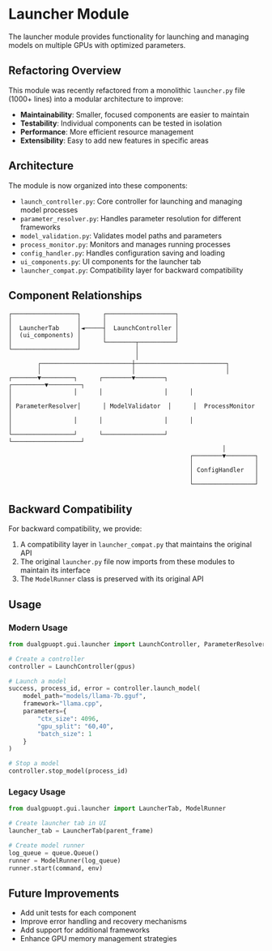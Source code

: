 # Launcher Module

The launcher module provides functionality for launching and managing models on multiple GPUs with optimized parameters.

## Refactoring Overview

This module was recently refactored from a monolithic `launcher.py` file (1000+ lines) into a modular architecture to improve:

- **Maintainability**: Smaller, focused components are easier to maintain
- **Testability**: Individual components can be tested in isolation
- **Performance**: More efficient resource management
- **Extensibility**: Easy to add new features in specific areas

## Architecture

The module is now organized into these components:

- `launch_controller.py`: Core controller for launching and managing model processes
- `parameter_resolver.py`: Handles parameter resolution for different frameworks
- `model_validation.py`: Validates model paths and parameters
- `process_monitor.py`: Monitors and manages running processes
- `config_handler.py`: Handles configuration saving and loading
- `ui_components.py`: UI components for the launcher tab
- `launcher_compat.py`: Compatibility layer for backward compatibility

## Component Relationships

```
┌──────────────────┐      ┌───────────────────┐
│                  │      │                   │
│  LauncherTab     │◄─────┤  LaunchController │
│  (ui_components) │      │                   │
│                  │      └────────┬──────────┘
└──────────────────┘               │
                                   │
        ┌─────────────────────────┼─────────────────────────┐
        │                         │                         │
┌───────▼─────────┐      ┌────────▼────────┐      ┌─────────▼─────────┐
│                 │      │                 │      │                   │
│ ParameterResolver│      │ ModelValidator  │      │  ProcessMonitor   │
│                 │      │                 │      │                   │
└─────────────────┘      └─────────────────┘      └───────────────────┘
                                                           │
                                                  ┌────────▼────────┐
                                                  │                 │
                                                  │ ConfigHandler   │
                                                  │                 │
                                                  └─────────────────┘
```

## Backward Compatibility

For backward compatibility, we provide:

1. A compatibility layer in `launcher_compat.py` that maintains the original API
2. The original `launcher.py` file now imports from these modules to maintain its interface
3. The `ModelRunner` class is preserved with its original API

## Usage

### Modern Usage

```python
from dualgpuopt.gui.launcher import LaunchController, ParameterResolver

# Create a controller
controller = LaunchController(gpus)

# Launch a model
success, process_id, error = controller.launch_model(
    model_path="models/llama-7b.gguf",
    framework="llama.cpp",
    parameters={
        "ctx_size": 4096,
        "gpu_split": "60,40",
        "batch_size": 1
    }
)

# Stop a model
controller.stop_model(process_id)
```

### Legacy Usage

```python
from dualgpuopt.gui.launcher import LauncherTab, ModelRunner

# Create launcher tab in UI
launcher_tab = LauncherTab(parent_frame)

# Create model runner
log_queue = queue.Queue()
runner = ModelRunner(log_queue)
runner.start(command, env)
```

## Future Improvements

- Add unit tests for each component
- Improve error handling and recovery mechanisms
- Add support for additional frameworks
- Enhance GPU memory management strategies
